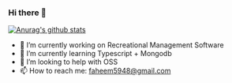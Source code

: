 ### Hi there 👋

<!--
**M-Faheem-Khan/M-Faheem-Khan** is a ✨ _special_ ✨ repository because its `README.md` (this file) appears on your GitHub profile.
-->

[![Anurag's github stats](https://github-readme-stats.vercel.app/api?username=M-Faheem-Khan)](https://github.com/anuraghazra/github-readme-stats)


- 🔭 I’m currently working on Recreational Management Software
- 🌱 I’m currently learning Typescript + Mongodb
- 🤔 I’m looking to help with OSS
- 📫 How to reach me: faheem5948@gmail.com

